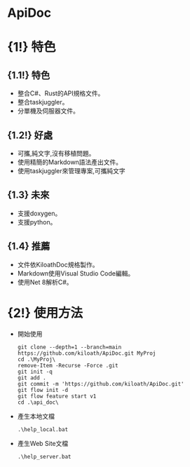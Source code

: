 # ApiDoc
# {1!} 特色
## {1.1!} 特色
* 整合C#、Rust的API規格文件。
* 整合taskjuggler。
* 分單機及伺服器文件。
## {1.2!} 好處
* 可攜,純文字,沒有移植問題。
* 使用精簡的Markdown語法產出文件。 
* 使用taskjuggler來管理專案,可攜純文字
## {1.3} 未來
* 支援doxygen。
* 支援python。
## {1.4} 推薦
* 文件依KiloathDoc規格製作。
* Markdown使用Visual Studio Code編輯。
* 使用Net 8解析C#。
# {2!} 使用方法
* 開始使用
  ```
  git clone --depth=1 --branch=main https://github.com/kiloath/ApiDoc.git MyProj
  cd .\MyProj\
  remove-Item -Recurse -Force .git
  git init -q
  git add .
  git commit -m 'https://github.com/kiloath/ApiDoc.git'
  git flow init -d
  git flow feature start v1
  cd .\api_doc\
  ```
* 產生本地文檔
  ```
  .\help_local.bat
  ```
* 產生Web Site文檔  
  ```
  .\help_server.bat
  ```

